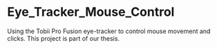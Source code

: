 # Eye_Tracker_Mouse_Control

Using the Tobii Pro Fusion eye-tracker to control mouse movement and clicks. This project is part of our thesis.
